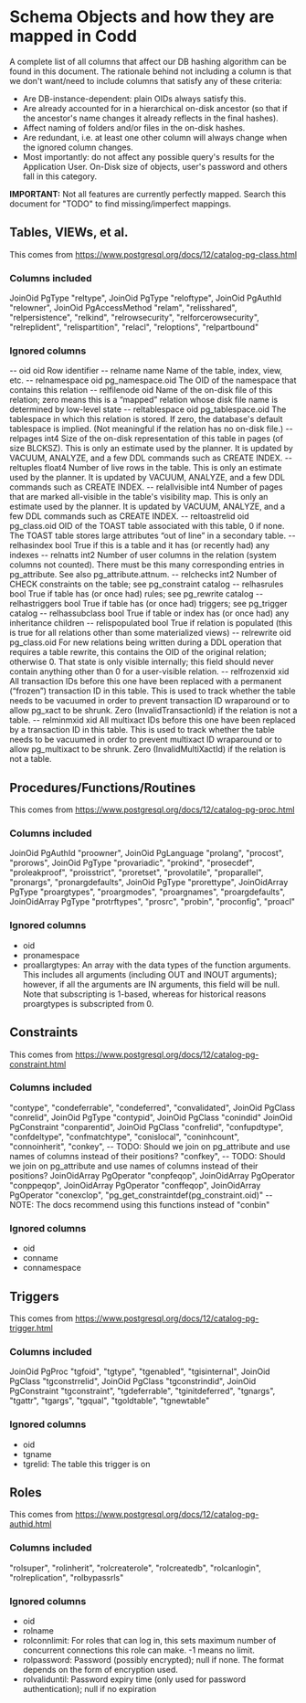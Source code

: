 # Schema Objects and how they are mapped in Codd

A complete list of all columns that affect our DB hashing algorithm can be found in this document.
The rationale behind not including a column is that we don't want/need to include columns that satisfy any of these criteria:

- Are DB-instance-dependent: plain OIDs always satisfy this.
- Are already accounted for in a hierarchical on-disk ancestor (so that if the ancestor's name changes it already reflects in the final hashes).
- Affect naming of folders and/or files in the on-disk hashes.
- Are redundant, i.e. at least one other column will always change when the ignored column changes.
- Most importantly: do not affect any possible query's results for the Application User. On-Disk size of objects, user's password and others fall in this category.


**IMPORTANT:** Not all features are currently perfectly mapped. Search this document for "TODO" to find missing/imperfect mappings.

## Tables, VIEWs, et al.

This comes from https://www.postgresql.org/docs/12/catalog-pg-class.html

### Columns included

JoinOid PgType "reltype",
JoinOid PgType "reloftype",
JoinOid PgAuthId "relowner",
JoinOid PgAccessMethod "relam",
"relisshared",
"relpersistence",
"relkind",
"relrowsecurity",
"relforcerowsecurity",
"relreplident",
"relispartition",
"relacl",
"reloptions",
"relpartbound"

### Ignored columns

-- oid	oid	 	Row identifier
-- relname	name	 	Name of the table, index, view, etc.
-- relnamespace	oid	pg_namespace.oid	The OID of the namespace that contains this relation
-- relfilenode	oid	 	Name of the on-disk file of this relation; zero means this is a “mapped” relation whose disk file name is determined by low-level state
-- reltablespace	oid	pg_tablespace.oid	The tablespace in which this relation is stored. If zero, the database's default tablespace is implied. (Not meaningful if the relation has no on-disk file.)
-- relpages	int4	 	Size of the on-disk representation of this table in pages (of size BLCKSZ). This is only an estimate used by the planner. It is updated by VACUUM, ANALYZE, and a few DDL commands such as CREATE INDEX.
-- reltuples	float4	 	Number of live rows in the table. This is only an estimate used by the planner. It is updated by VACUUM, ANALYZE, and a few DDL commands such as CREATE INDEX.
-- relallvisible	int4	 	Number of pages that are marked all-visible in the table's visibility map. This is only an estimate used by the planner. It is updated by VACUUM, ANALYZE, and a few DDL commands such as CREATE INDEX.
-- reltoastrelid	oid	pg_class.oid	OID of the TOAST table associated with this table, 0 if none. The TOAST table stores large attributes “out of line” in a secondary table.
-- relhasindex	bool	 	True if this is a table and it has (or recently had) any indexes
-- relnatts	int2	 	Number of user columns in the relation (system columns not counted). There must be this many corresponding entries in pg_attribute. See also pg_attribute.attnum.
-- relchecks	int2	 	Number of CHECK constraints on the table; see pg_constraint catalog
-- relhasrules	bool	 	True if table has (or once had) rules; see pg_rewrite catalog
-- relhastriggers	bool	 	True if table has (or once had) triggers; see pg_trigger catalog
-- relhassubclass	bool	 	True if table or index has (or once had) any inheritance children
-- relispopulated	bool	 	True if relation is populated (this is true for all relations other than some materialized views)
-- relrewrite	oid	pg_class.oid	For new relations being written during a DDL operation that requires a table rewrite, this contains the OID of the original relation; otherwise 0. That state is only visible internally; this field should never contain anything other than 0 for a user-visible relation.
-- relfrozenxid	xid	 	All transaction IDs before this one have been replaced with a permanent (“frozen”) transaction ID in this table. This is used to track whether the table needs to be vacuumed in order to prevent transaction ID wraparound or to allow pg_xact to be shrunk. Zero (InvalidTransactionId) if the relation is not a table.
-- relminmxid	xid	 	All multixact IDs before this one have been replaced by a transaction ID in this table. This is used to track whether the table needs to be vacuumed in order to prevent multixact ID wraparound or to allow pg_multixact to be shrunk. Zero (InvalidMultiXactId) if the relation is not a table.

## Procedures/Functions/Routines

This comes from https://www.postgresql.org/docs/12/catalog-pg-proc.html

### Columns included

JoinOid PgAuthId "proowner",
JoinOid PgLanguage "prolang",
"procost",
"prorows",
JoinOid PgType "provariadic",
"prokind",
"prosecdef",
"proleakproof",
"proisstrict",
"proretset",
"provolatile",
"proparallel",
"pronargs",
"pronargdefaults",
JoinOid PgType "prorettype",
JoinOidArray PgType "proargtypes",
"proargmodes",
"proargnames",
"proargdefaults",
JoinOidArray PgType "protrftypes",
"prosrc",
"probin",
"proconfig",
"proacl"

### Ignored columns

- oid
- pronamespace
- proallargtypes: An array with the data types of the function arguments. This includes all arguments (including OUT and INOUT arguments); however, if all the arguments are IN arguments, this field will be null. Note that subscripting is 1-based, whereas for historical reasons proargtypes is subscripted from 0.


## Constraints

This comes from https://www.postgresql.org/docs/12/catalog-pg-constraint.html

### Columns included

"contype",
"condeferrable",
"condeferred",
"convalidated",
JoinOid PgClass "conrelid",
JoinOid PgType "contypid",
JoinOid PgClass "conindid"
JoinOid PgConstraint "conparentid",
JoinOid PgClass "confrelid",
"confupdtype",
"confdeltype",
"confmatchtype",
"conislocal",
"coninhcount",
"connoinherit",
"conkey", -- TODO: Should we join on pg_attribute and use names of columns instead of their positions?
"confkey",	-- TODO: Should we join on pg_attribute and use names of columns instead of their positions?
JoinOidArray PgOperator "conpfeqop",
JoinOidArray PgOperator "conppeqop",
JoinOidArray PgOperator "conffeqop",
JoinOidArray PgOperator "conexclop",
"pg_get_constraintdef(pg_constraint.oid)" -- NOTE: The docs recommend using this functions instead of "conbin"

### Ignored columns

- oid
- conname
- connamespace


## Triggers

This comes from https://www.postgresql.org/docs/12/catalog-pg-trigger.html

### Columns included

JoinOid PgProc "tgfoid",
"tgtype",
"tgenabled",
"tgisinternal",
JoinOid PgClass "tgconstrrelid",
JoinOid PgClass "tgconstrindid",
JoinOid PgConstraint "tgconstraint",
"tgdeferrable",
"tginitdeferred",
"tgnargs",
"tgattr",
"tgargs",
"tgqual",
"tgoldtable",
"tgnewtable"

### Ignored columns

- oid
- tgname
- tgrelid: The table this trigger is on

## Roles

This comes from https://www.postgresql.org/docs/12/catalog-pg-authid.html

### Columns included

"rolsuper",
"rolinherit",
"rolcreaterole",
"rolcreatedb",
"rolcanlogin",
"rolreplication",
"rolbypassrls"

### Ignored columns

- oid
- rolname
- rolconnlimit: For roles that can log in, this sets maximum number of concurrent connections this role can make. -1 means no limit.
- rolpassword: Password (possibly encrypted); null if none. The format depends on the form of encryption used.
- rolvaliduntil: Password expiry time (only used for password authentication); null if no expiration